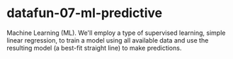 # datafun-07-ml-predictive
Machine Learning (ML). We'll employ a type of supervised learning, simple linear regression, to train a model using all available data and use the resulting model (a best-fit straight line) to make predictions.
